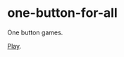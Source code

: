 one-button-for-all
======================
One button games.

[Play](https://abagames.github.io/one-button-for-all/).
